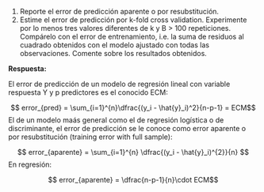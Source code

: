<!-- MathJax -->
<script type="text/javascript"
  src="https://cdnjs.cloudflare.com/ajax/libs/mathjax/2.7.3/MathJax.js?config=TeX-AMS-MML_HTMLorMML">
</script>

1. Reporte el error de predicción aparente o por resubstitución.
2. Estime el error de predicción por k-fold cross validation. Experimente por lo menos tres valores diferentes de k y B > 100 repeticiones. Compárelo con el error de entrenamiento, i.e. la suma de residuos al cuadrado obtenidos con el modelo ajustado con todas las observaciones. Comente sobre los resultados obtenidos.

**Respuesta:**

El error de predicción de un modelo de regresión lineal con variable respuesta Y y p predictores es el conocido ECM:

$$ error_{pred} = \sum_{i=1}^{n}\dfrac{(y_i - \hat{y}_i)^2}{n-p-1} = ECM$$
El de un modelo maás general como el de regresión logística o de discriminante, el error de predicción se le conoce como error
aparente o por resubstitución (training error with full sample):

$$ error_{aparente} = \sum_{i=1}^{n} \dfrac{(y_i - \hat{y}_i)^{2}}{n} $$
En regresión: 

$$ error_{aparente} = \dfrac{n-p-1}{n}\cdot ECM$$
